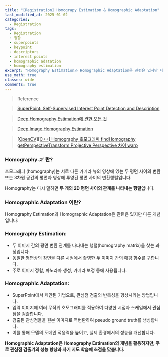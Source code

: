 ```yaml
---
title: "[Registration] Homograpy Estimation & Homographic Adaptation"
last_modified_at: 2025-01-02
categories:
  - Registration
tags:
  - Registration
  - 정합
  - superpoints
  - keypoint
  - descriptors
  - interest points
  - homographic adatation
  - homography estimation
excerpt: "Homography Estimation과 Homographic Adaptation은 관련은 있지만 다른 개념입니다."
use_math: true
classes: wide
comments: true
---
```


> Reference

> [SuperPoint: Self-Supervised Interest Point Detection and Description](https://hydragon-cv.info/entry/SuperPoint-Self-Supervised-Interest-Point-Detection-and-Description)

> [Deep Homography Estimation에 관한 모든 것](https://ffighting.net/deep-learning-paper-review/deep-homography-estimation/all-about-deep-homography-estimation/)

> [Deep Image Homography Estimation](https://arxiv.org/pdf/1606.03798)

> [[OpenCV][C++] Homography 호모그래피 findHomography getPerspectiveTransform Projective Perspective 차이 warp](https://blog.naver.com/dorergiverny/223362309242)

### Homography $\mathcal{H}$ 란?

호모그래피 (homography)는 서로 다른 카메라 뷰의 영상에 있는 두 평면 사이의 변환 또는 3차원 공간의 평면과 영상에 투영된 평면 사이의 변환행렬입니다. 

Homography는 다시 말하면 **두 개의 2D 평면 사이의 관계를 나타내는 행렬**입니다. 

### Homographic Adaptation 이란?

Homography Estimation과 Homographic Adaptation은 관련은 있지만 다른 개념입니다:

### Homography Estimation:
- 두 이미지 간의 평면 변환 관계를 나타내는 행렬(homography matrix)을 찾는 과정입니다.
- 동일한 평면상의 장면을 다른 시점에서 촬영한 두 이미지 간의 매핑 함수를 구합니다.
- 주로 이미지 정합, 파노라마 생성, 카메라 보정 등에 사용됩니다.

### Homographic Adaptation:
- SuperPoint에서 제안된 기법으로, 관심점 검출의 반복성을 향상시키는 방법입니다.
- 입력 이미지에 여러 무작위 호모그래피를 적용하여 다양한 시점과 스케일에서 관심점을 검출합니다.
- 검출된 관심점들을 원본 이미지로 역변환하여 pseudo ground truth를 생성합니다.
- 이를 통해 모델의 도메인 적응력을 높이고, 실제 환경에서의 성능을 개선합니다.

**Homographic Adaptation은 Homography Estimation의 개념을 활용하지만, 주로 관심점 검출기의 성능 향상과 자기 지도 학습에 초점을 맞춥니다.**
